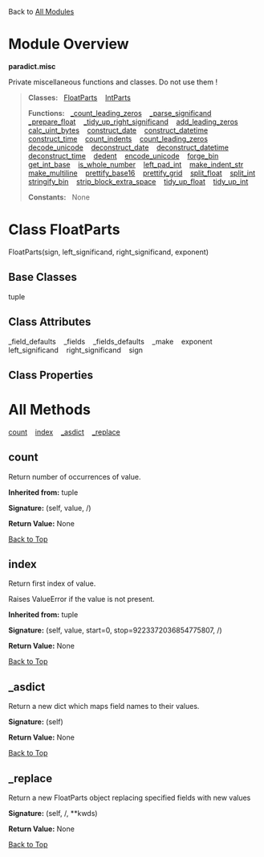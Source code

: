 Back to [All Modules](https://github.com/pyrustic/paradict/blob/master/docs/modules/README.md#readme)

# Module Overview

**paradict.misc**
 
Private miscellaneous functions and classes. Do not use them !

> **Classes:** &nbsp; [FloatParts](https://github.com/pyrustic/paradict/blob/master/docs/modules/content/paradict.misc/content/classes/FloatParts.md#class-floatparts) &nbsp;&nbsp; [IntParts](https://github.com/pyrustic/paradict/blob/master/docs/modules/content/paradict.misc/content/classes/IntParts.md#class-intparts)
>
> **Functions:** &nbsp; [\_count\_leading\_zeros](https://github.com/pyrustic/paradict/blob/master/docs/modules/content/paradict.misc/content/functions.md#_count_leading_zeros) &nbsp;&nbsp; [\_parse\_significand](https://github.com/pyrustic/paradict/blob/master/docs/modules/content/paradict.misc/content/functions.md#_parse_significand) &nbsp;&nbsp; [\_prepare\_float](https://github.com/pyrustic/paradict/blob/master/docs/modules/content/paradict.misc/content/functions.md#_prepare_float) &nbsp;&nbsp; [\_tidy\_up\_right\_significand](https://github.com/pyrustic/paradict/blob/master/docs/modules/content/paradict.misc/content/functions.md#_tidy_up_right_significand) &nbsp;&nbsp; [add\_leading\_zeros](https://github.com/pyrustic/paradict/blob/master/docs/modules/content/paradict.misc/content/functions.md#add_leading_zeros) &nbsp;&nbsp; [calc\_uint\_bytes](https://github.com/pyrustic/paradict/blob/master/docs/modules/content/paradict.misc/content/functions.md#calc_uint_bytes) &nbsp;&nbsp; [construct\_date](https://github.com/pyrustic/paradict/blob/master/docs/modules/content/paradict.misc/content/functions.md#construct_date) &nbsp;&nbsp; [construct\_datetime](https://github.com/pyrustic/paradict/blob/master/docs/modules/content/paradict.misc/content/functions.md#construct_datetime) &nbsp;&nbsp; [construct\_time](https://github.com/pyrustic/paradict/blob/master/docs/modules/content/paradict.misc/content/functions.md#construct_time) &nbsp;&nbsp; [count\_indents](https://github.com/pyrustic/paradict/blob/master/docs/modules/content/paradict.misc/content/functions.md#count_indents) &nbsp;&nbsp; [count\_leading\_zeros](https://github.com/pyrustic/paradict/blob/master/docs/modules/content/paradict.misc/content/functions.md#count_leading_zeros) &nbsp;&nbsp; [decode\_unicode](https://github.com/pyrustic/paradict/blob/master/docs/modules/content/paradict.misc/content/functions.md#decode_unicode) &nbsp;&nbsp; [deconstruct\_date](https://github.com/pyrustic/paradict/blob/master/docs/modules/content/paradict.misc/content/functions.md#deconstruct_date) &nbsp;&nbsp; [deconstruct\_datetime](https://github.com/pyrustic/paradict/blob/master/docs/modules/content/paradict.misc/content/functions.md#deconstruct_datetime) &nbsp;&nbsp; [deconstruct\_time](https://github.com/pyrustic/paradict/blob/master/docs/modules/content/paradict.misc/content/functions.md#deconstruct_time) &nbsp;&nbsp; [dedent](https://github.com/pyrustic/paradict/blob/master/docs/modules/content/paradict.misc/content/functions.md#dedent) &nbsp;&nbsp; [encode\_unicode](https://github.com/pyrustic/paradict/blob/master/docs/modules/content/paradict.misc/content/functions.md#encode_unicode) &nbsp;&nbsp; [forge\_bin](https://github.com/pyrustic/paradict/blob/master/docs/modules/content/paradict.misc/content/functions.md#forge_bin) &nbsp;&nbsp; [get\_int\_base](https://github.com/pyrustic/paradict/blob/master/docs/modules/content/paradict.misc/content/functions.md#get_int_base) &nbsp;&nbsp; [is\_whole\_number](https://github.com/pyrustic/paradict/blob/master/docs/modules/content/paradict.misc/content/functions.md#is_whole_number) &nbsp;&nbsp; [left\_pad\_int](https://github.com/pyrustic/paradict/blob/master/docs/modules/content/paradict.misc/content/functions.md#left_pad_int) &nbsp;&nbsp; [make\_indent\_str](https://github.com/pyrustic/paradict/blob/master/docs/modules/content/paradict.misc/content/functions.md#make_indent_str) &nbsp;&nbsp; [make\_multiline](https://github.com/pyrustic/paradict/blob/master/docs/modules/content/paradict.misc/content/functions.md#make_multiline) &nbsp;&nbsp; [prettify\_base16](https://github.com/pyrustic/paradict/blob/master/docs/modules/content/paradict.misc/content/functions.md#prettify_base16) &nbsp;&nbsp; [prettify\_grid](https://github.com/pyrustic/paradict/blob/master/docs/modules/content/paradict.misc/content/functions.md#prettify_grid) &nbsp;&nbsp; [split\_float](https://github.com/pyrustic/paradict/blob/master/docs/modules/content/paradict.misc/content/functions.md#split_float) &nbsp;&nbsp; [split\_int](https://github.com/pyrustic/paradict/blob/master/docs/modules/content/paradict.misc/content/functions.md#split_int) &nbsp;&nbsp; [stringify\_bin](https://github.com/pyrustic/paradict/blob/master/docs/modules/content/paradict.misc/content/functions.md#stringify_bin) &nbsp;&nbsp; [strip\_block\_extra\_space](https://github.com/pyrustic/paradict/blob/master/docs/modules/content/paradict.misc/content/functions.md#strip_block_extra_space) &nbsp;&nbsp; [tidy\_up\_float](https://github.com/pyrustic/paradict/blob/master/docs/modules/content/paradict.misc/content/functions.md#tidy_up_float) &nbsp;&nbsp; [tidy\_up\_int](https://github.com/pyrustic/paradict/blob/master/docs/modules/content/paradict.misc/content/functions.md#tidy_up_int)
>
> **Constants:** &nbsp; None

# Class FloatParts
FloatParts(sign, left_significand, right_significand, exponent)

## Base Classes
tuple

## Class Attributes
\_field\_defaults &nbsp;&nbsp; \_fields &nbsp;&nbsp; \_fields\_defaults &nbsp;&nbsp; \_make &nbsp;&nbsp; exponent &nbsp;&nbsp; left\_significand &nbsp;&nbsp; right\_significand &nbsp;&nbsp; sign

## Class Properties


# All Methods
[count](#count) &nbsp;&nbsp; [index](#index) &nbsp;&nbsp; [\_asdict](#_asdict) &nbsp;&nbsp; [\_replace](#_replace)

## count
Return number of occurrences of value.

**Inherited from:** tuple

**Signature:** (self, value, /)





**Return Value:** None

[Back to Top](#module-overview)


## index
Return first index of value.

Raises ValueError if the value is not present.

**Inherited from:** tuple

**Signature:** (self, value, start=0, stop=9223372036854775807, /)





**Return Value:** None

[Back to Top](#module-overview)


## \_asdict
Return a new dict which maps field names to their values.



**Signature:** (self)





**Return Value:** None

[Back to Top](#module-overview)


## \_replace
Return a new FloatParts object replacing specified fields with new values



**Signature:** (self, /, \*\*kwds)





**Return Value:** None

[Back to Top](#module-overview)



